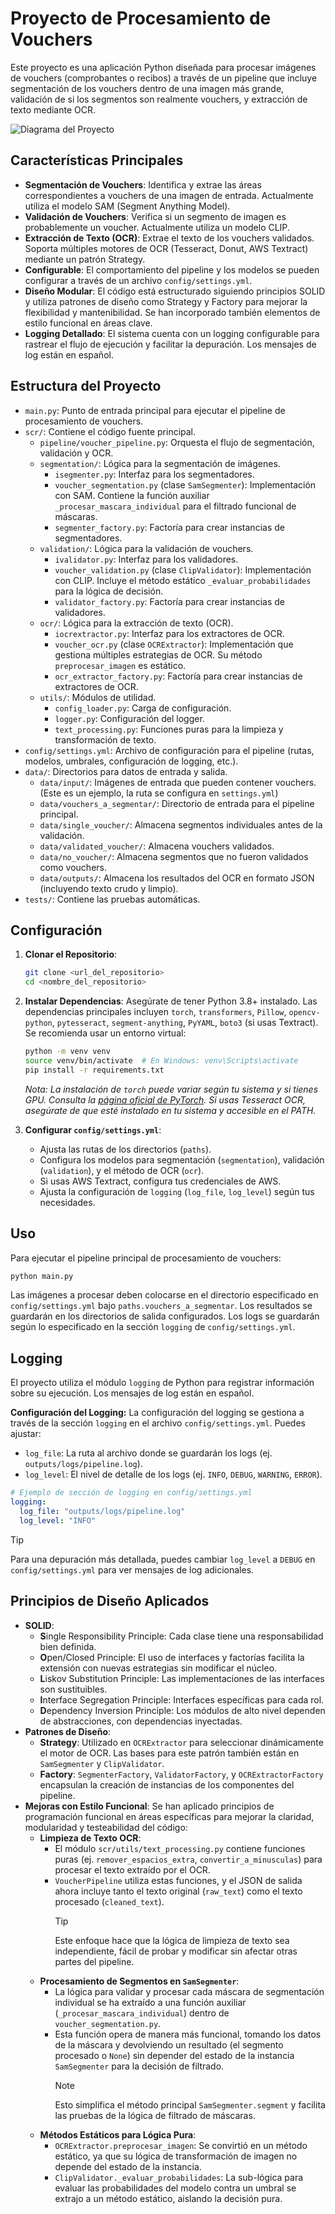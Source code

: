 # Proyecto de Procesamiento de Vouchers

Este proyecto es una aplicación Python diseñada para procesar imágenes de vouchers (comprobantes o recibos) a través de un pipeline que incluye segmentación de los vouchers dentro de una imagen más grande, validación de si los segmentos son realmente vouchers, y extracción de texto mediante OCR.

![Diagrama del Proyecto](images/diagrama.png)

## Características Principales

- **Segmentación de Vouchers**: Identifica y extrae las áreas correspondientes a vouchers de una imagen de entrada. Actualmente utiliza el modelo SAM (Segment Anything Model).
- **Validación de Vouchers**: Verifica si un segmento de imagen es probablemente un voucher. Actualmente utiliza un modelo CLIP.
- **Extracción de Texto (OCR)**: Extrae el texto de los vouchers validados. Soporta múltiples motores de OCR (Tesseract, Donut, AWS Textract) mediante un patrón Strategy.
- **Configurable**: El comportamiento del pipeline y los modelos se pueden configurar a través de un archivo `config/settings.yml`.
- **Diseño Modular**: El código está estructurado siguiendo principios SOLID y utiliza patrones de diseño como Strategy y Factory para mejorar la flexibilidad y mantenibilidad. Se han incorporado también elementos de estilo funcional en áreas clave.
- **Logging Detallado**: El sistema cuenta con un logging configurable para rastrear el flujo de ejecución y facilitar la depuración. Los mensajes de log están en español.

## Estructura del Proyecto

- `main.py`: Punto de entrada principal para ejecutar el pipeline de procesamiento de vouchers.
- `scr/`: Contiene el código fuente principal.
  - `pipeline/voucher_pipeline.py`: Orquesta el flujo de segmentación, validación y OCR.
  - `segmentation/`: Lógica para la segmentación de imágenes.
    - `isegmenter.py`: Interfaz para los segmentadores.
    - `voucher_segmentation.py` (clase `SamSegmenter`): Implementación con SAM. Contiene la función auxiliar `_procesar_mascara_individual` para el filtrado funcional de máscaras.
    - `segmenter_factory.py`: Factoría para crear instancias de segmentadores.
  - `validation/`: Lógica para la validación de vouchers.
    - `ivalidator.py`: Interfaz para los validadores.
    - `voucher_validation.py` (clase `ClipValidator`): Implementación con CLIP. Incluye el método estático `_evaluar_probabilidades` para la lógica de decisión.
    - `validator_factory.py`: Factoría para crear instancias de validadores.
  - `ocr/`: Lógica para la extracción de texto (OCR).
    - `iocrextractor.py`: Interfaz para los extractores de OCR.
    - `voucher_ocr.py` (clase `OCRExtractor`): Implementación que gestiona múltiples estrategias de OCR. Su método `preprocesar_imagen` es estático.
    - `ocr_extractor_factory.py`: Factoría para crear instancias de extractores de OCR.
  - `utils/`: Módulos de utilidad.
    - `config_loader.py`: Carga de configuración.
    - `logger.py`: Configuración del logger.
    - `text_processing.py`: Funciones puras para la limpieza y transformación de texto.
- `config/settings.yml`: Archivo de configuración para el pipeline (rutas, modelos, umbrales, configuración de logging, etc.).
- `data/`: Directorios para datos de entrada y salida.
  - `data/input/`: Imágenes de entrada que pueden contener vouchers. (Este es un ejemplo, la ruta se configura en `settings.yml`)
  - `data/vouchers_a_segmentar/`: Directorio de entrada para el pipeline principal.
  - `data/single_voucher/`: Almacena segmentos individuales antes de la validación.
  - `data/validated_voucher/`: Almacena vouchers validados.
  - `data/no_voucher/`: Almacena segmentos que no fueron validados como vouchers.
  - `data/outputs/`: Almacena los resultados del OCR en formato JSON (incluyendo texto crudo y limpio).
- `tests/`: Contiene las pruebas automáticas.

## Configuración

1.  **Clonar el Repositorio**:
    ```bash
    git clone <url_del_repositorio>
    cd <nombre_del_repositorio>
    ```
2.  **Instalar Dependencias**:
    Asegúrate de tener Python 3.8+ instalado. Las dependencias principales incluyen `torch`, `transformers`, `Pillow`, `opencv-python`, `pytesseract`, `segment-anything`, `PyYAML`, `boto3` (si usas Textract). Se recomienda usar un entorno virtual:

    ```bash
    python -m venv venv
    source venv/bin/activate  # En Windows: venv\Scripts\activate
    pip install -r requirements.txt
    ```

    _Nota: La instalación de `torch` puede variar según tu sistema y si tienes GPU. Consulta la [página oficial de PyTorch](https://pytorch.org/)._
    _Si usas Tesseract OCR, asegúrate de que esté instalado en tu sistema y accesible en el PATH._

3.  **Configurar `config/settings.yml`**:
    - Ajusta las rutas de los directorios (`paths`).
    - Configura los modelos para segmentación (`segmentation`), validación (`validation`), y el método de OCR (`ocr`).
    - Si usas AWS Textract, configura tus credenciales de AWS.
    - Ajusta la configuración de `logging` (`log_file`, `log_level`) según tus necesidades.

## Uso

Para ejecutar el pipeline principal de procesamiento de vouchers:

```bash
python main.py
```

Las imágenes a procesar deben colocarse en el directorio especificado en `config/settings.yml` bajo `paths.vouchers_a_segmentar`. Los resultados se guardarán en los directorios de salida configurados. Los logs se guardarán según lo especificado en la sección `logging` de `config/settings.yml`.

## Logging

El proyecto utiliza el módulo `logging` de Python para registrar información sobre su ejecución. Los mensajes de log están en español.

**Configuración del Logging:**
La configuración del logging se gestiona a través de la sección `logging` en el archivo `config/settings.yml`. Puedes ajustar:

- `log_file`: La ruta al archivo donde se guardarán los logs (ej. `outputs/logs/pipeline.log`).
- `log_level`: El nivel de detalle de los logs (ej. `INFO`, `DEBUG`, `WARNING`, `ERROR`).

```yaml
# Ejemplo de sección de logging en config/settings.yml
logging:
  log_file: "outputs/logs/pipeline.log"
  log_level: "INFO"
```

> [!TIP]
> Para una depuración más detallada, puedes cambiar `log_level` a `DEBUG` en `config/settings.yml` para ver mensajes de log adicionales.

## Principios de Diseño Aplicados

- **SOLID**:
  - **S**ingle Responsibility Principle: Cada clase tiene una responsabilidad bien definida.
  - **O**pen/Closed Principle: El uso de interfaces y factorías facilita la extensión con nuevas estrategias sin modificar el núcleo.
  - **L**iskov Substitution Principle: Las implementaciones de las interfaces son sustituibles.
  - **I**nterface Segregation Principle: Interfaces específicas para cada rol.
  - **D**ependency Inversion Principle: Los módulos de alto nivel dependen de abstracciones, con dependencias inyectadas.
- **Patrones de Diseño**:
  - **Strategy**: Utilizado en `OCRExtractor` para seleccionar dinámicamente el motor de OCR. Las bases para este patrón también están en `SamSegmenter` y `ClipValidator`.
  - **Factory**: `SegmenterFactory`, `ValidatorFactory`, y `OCRExtractorFactory` encapsulan la creación de instancias de los componentes del pipeline.
- **Mejoras con Estilo Funcional**:
  Se han aplicado principios de programación funcional en áreas específicas para mejorar la claridad, modularidad y testeabilidad del código:
  - **Limpieza de Texto OCR**:
    - El módulo `scr/utils/text_processing.py` contiene funciones puras (ej. `remover_espacios_extra`, `convertir_a_minusculas`) para procesar el texto extraído por el OCR.
    - `VoucherPipeline` utiliza estas funciones, y el JSON de salida ahora incluye tanto el texto original (`raw_text`) como el texto procesado (`cleaned_text`).
      > [!TIP]
      > Este enfoque hace que la lógica de limpieza de texto sea independiente, fácil de probar y modificar sin afectar otras partes del pipeline.
  - **Procesamiento de Segmentos en `SamSegmenter`**:
    - La lógica para validar y procesar cada máscara de segmentación individual se ha extraído a una función auxiliar (`_procesar_mascara_individual`) dentro de `voucher_segmentation.py`.
    - Esta función opera de manera más funcional, tomando los datos de la máscara y devolviendo un resultado (el segmento procesado o `None`) sin depender del estado de la instancia `SamSegmenter` para la decisión de filtrado.
      > [!NOTE]
      > Esto simplifica el método principal `SamSegmenter.segment` y facilita las pruebas de la lógica de filtrado de máscaras.
  - **Métodos Estáticos para Lógica Pura**:
    - `OCRExtractor.preprocesar_imagen`: Se convirtió en un método estático, ya que su lógica de transformación de imagen no depende del estado de la instancia.
    - `ClipValidator._evaluar_probabilidades`: La sub-lógica para evaluar las probabilidades del modelo contra un umbral se extrajo a un método estático, aislando la decisión pura.
